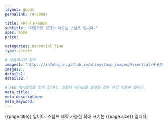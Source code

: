 ```yaml
---
layout: goods
permalink: /H-6009/

title: 샤이니 H-6009
subtitle: "자동으로 잉크가 나오는 스템프 입니다."
spec: 45mm
price: 

categories: essential_line
type: circle

# 상품이미지 정보
images1: "https://infohojin.github.io/shinystamp_images/Essential/H-6009/H-6009_1.jpg"
images2:
details1:
details2:    

# SEO 메타설정을 정의 합니다. 상품의 메타값을 설정한 경우 우선 적용이 됩니다.
meta_title: 
meta_description:
meta_keyword:
---
```


{{page.title}} 입니다. 스템프 제작 가능한 최대 크기는 {{page.size}} 입니다.